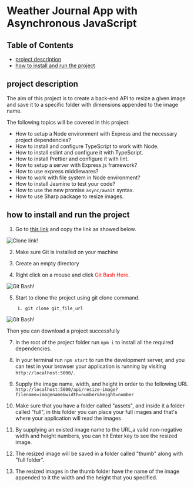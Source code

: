 # Weather Journal App with Asynchronous JavaScript

## Table of Contents

- [project description](#project-description)
- [how to install and run the project](#how-to-install-and-run-the-project)

## project description

The aim of this project is to create a back-end API to resize a given image and save it to a specific folder with dimensions appended to the image name.

The following topics will be covered in this project:

- How to setup a Node environment with Express and the necessary project dependencies?
- How to install and configure TypeScript to work with Node.
- How to install eslint and configure it with TypeScript.
- How to install Prettier and configure it with lint.
- How to setup a server with Express.js framework?
- How to use express middlewares?
- How to work with file system in Node environment?
- How to install Jasmine to test your code?
- How to use the new promise `async/await` syntax.
- How to use Sharp package to resize images.

## how to install and run the project

1. Go to [this link](https://github.com/gitbit-hash/Image-Processing-API) and copy the link as showed below.

![Clone link!](https://www.tutorialexample.com/wp-content/uploads/2021/07/clone-a-project-source-code-using-gitlab.png 'Clone link')

2. Make sure Git is installed on your machine

3. Create an empty directory

4. Right click on a mouse and click <span style="color:red">Git Bash Here</span>.

![Git Bash!](https://www.tutorialexample.com/wp-content/uploads/2021/07/Open-git-bash-here.png 'Git Bash')

5. Start to clone the project using git clone command.

```
    1. git clone git_file_url
```

![Git Bash!](https://www.tutorialexample.com/wp-content/uploads/2021/07/git-clone-a-project-source-code-to-disk.png 'Git Bash')

Then you can download a project successfully

7. In the root of the project folder run `npm i` to install all the required dependencies.

8. In your terminal run `npm start` to run the development server, and you can test in your browser your application is running by visiting `http://localhost:5000/`.

9. Supply the image name, width, and height in order to the following URL `http://localhost:5000/api/resize-image?filename=imagename&width=number&height=number`

10. Make sure that you have a folder called "assets", and inside it a folder called "full", in this folder you can place your full images and that's where your application will read the images

11. By supplying an existed image name to the URL,a valid non-negative width and height numbers, you can hit Enter key to see the resized image.

12. The resized image will be saved in a folder called "thumb" along with "full folder".

13. The resized images in the thumb folder have the name of the image appended to it the width and the height that you specified.